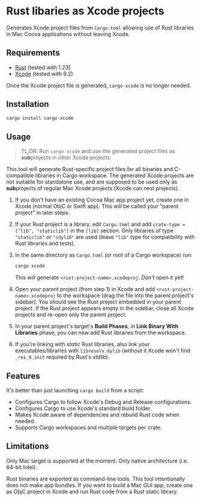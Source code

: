 # Rust libaries as Xcode projects

Generates Xcode project files from `Cargo.toml` allowing use of Rust libraries in Mac Cocoa applications without leaving Xcode.

## Requirements

 * [Rust](https://www.rust-lang.org/) (tested with 1.23)
 * [Xcode](https://developer.apple.com/xcode/) (tested with 9.2)

Once the Xcode project file is generated, `cargo-xcode` is no longer needed.

## Installation

```sh
cargo install cargo-xcode
```

## Usage

> TL;DR: Run `cargo xcode` and use the generated project files as **sub**projects in other Xcode projects.

This tool will generate Rust-specific project files for all binaries and C-compatible libraries in Cargo workspace. The generated Xcode projects are not suitable for standalone use, and are supposed to be used only as **sub**projects of regular Mac Xcode projects (Xcode can nest projects).

1. If you don't have an existing Cocoa Mac app project yet, create one in Xcode (normal ObjC or Swift app). This will be called your "parent project" in later steps.

2. If your Rust project is a library, edit `Cargo.toml` and add `crate-type = ["lib", "staticlib"]` in the `[lib]` section. Only libraries of type `"staticlib"` or `"cdylib"` are used (leave `"lib"` type for compatibility with Rust libraries and tests).

3. In the same directory as `Cargo.toml` (or root of a Cargo workspace) run:

   ```sh
   cargo xcode
   ```

   This will generate `<rust-project-name>.xcodeproj`. *Don't* open it yet!

4. Open your parent project (from step 1) in Xcode and add `<rust-project-name>.xcodeproj` to the workspace (drag the file into the parent project's sidebar). You should see the Rust project embedded in your parent project. If the Rust project appears empty in the sidebar, close all Xcode projects and re-open only the parent project.

5. In your parent project's target's **Build Phases**, in **Link Binary With Libraries** phase, you can now add Rust libraries from the workspace.

6. If you're linking with *static* Rust libraries, also link your executables/libraries with `libresolv.dylib` (without it Xcode won't find `_res_9_init` required by Rust's stdlib).

## Features

It's better than just launching `cargo build` from a script:

 * Configures Cargo to follow Xcode's Debug and Release configurations.
 * Configures Cargo to use Xcode's standard build folder.
 * Makes Xcode aware of dependencies and rebuild Rust code when needed.
 * Supports Cargo workspaces and multiple targets per crate.

## Limitations

Only Mac target is supported at the moment. Only native architecture (i.e. 64-bit Intel).

Rust binaries are exported as command-line tools. This tool intentionally does not make app bundles. If you want to build a Mac GUI app, create one as ObjC project in Xcode and run Rust code from a Rust static library.
